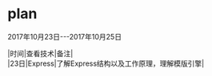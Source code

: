 # plan

2017年10月23日---2017年10月25日  

|时间|查看技术|备注|     
|23日|Express|了解Express结构以及工作原理，理解模版引擎|  

 
 
 

